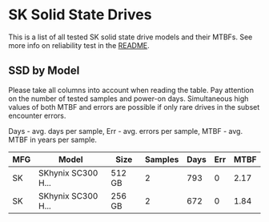 SK Solid State Drives
=====================

This is a list of all tested SK solid state drive models and their MTBFs. See
more info on reliability test in the [README](https://github.com/linuxhw/SMART).

SSD by Model
------------

Please take all columns into account when reading the table. Pay attention on the
number of tested samples and power-on days. Simultaneous high values of both MTBF
and errors are possible if only rare drives in the subset encounter errors.

Days - avg. days per sample,
Err  - avg. errors per sample,
MTBF - avg. MTBF in years per sample.

| MFG       | Model              | Size   | Samples | Days  | Err   | MTBF |
|-----------|--------------------|--------|---------|-------|-------|------|
| SK        | SKhynix SC300 H... | 512 GB | 2       | 793   | 0     | 2.17   |
| SK        | SKhynix SC300 H... | 256 GB | 2       | 672   | 0     | 1.84   |
